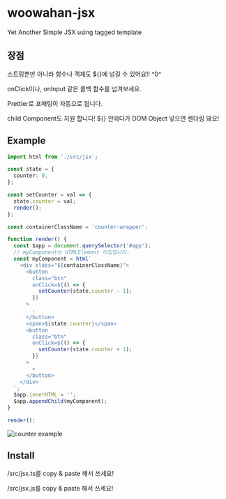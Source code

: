 # woowahan-jsx

Yet Another Simple JSX using tagged template

## 장점

스트링뿐만 아니라 함수나 객체도 ${}에 넘길 수 있어요!! ^0^

onClick이나, onInput 같은 콜백 함수를 넘겨보세요.

Prettier로 포매팅이 자동으로 됩니다.

child Component도 지원 합니다! ${} 안에다가 DOM Object 넣으면 렌더링 돼요!

## Example

```ts
import html from './src/jsx';

const state = {
  counter: 0,
};

const setCounter = val => {
  state.counter = val;
  render();
};

const containerClassName = 'counter-wrapper';

function render() {
  const $app = document.querySelector('#app');
  // myComponent는 HTMLElement 타입입니다.
  const myComponent = html`
    <div class="${containerClassName}">
      <button
        class="btn"
        onClick=${() => {
          setCounter(state.counter - 1);
        }}
      >
        -
      </button>
      <span>${state.counter}</span>
      <button
        class="btn"
        onClick=${() => {
          setCounter(state.counter + 1);
        }}
      >
        +
      </button>
    </div>
  `;
  $app.innerHTML = '';
  $app.appendChild(myComponent);
}

render();
```

![counter example](https://user-images.githubusercontent.com/13645032/126922790-edc67f4a-992e-4cb3-a178-28e737796c9e.gif)

## Install

/src/jsx.ts를 copy & paste 해서 쓰세요!

/src/jsx.js를 copy & paste 해서 쓰세요!
